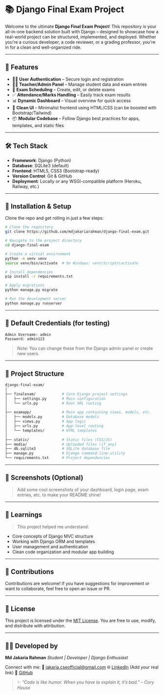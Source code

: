 
# 📚 Django Final Exam Project

Welcome to the ultimate **Django Final Exam Project**! This repository is your all-in-one backend solution built with Django – designed to showcase how a real-world project can be structured, implemented, and deployed. Whether you're a curious developer, a code reviewer, or a grading professor, you're in for a clean and well-organized ride.

---

## 🚀 Features

- 🧑‍🎓 **User Authentication** – Secure login and registration
- 🧑‍🏫 **Teacher/Admin Panel** – Manage student data and exam entries
- 📅 **Exam Scheduling** – Create, edit, or delete exams
- ✅ **Attendance/Marks Handling** – Easily track exam results
- 📊 **Dynamic Dashboard** – Visual overview for quick access
- 🧼 **Clean UI** – Minimalist frontend using HTML/CSS (can be boosted with Bootstrap/Tailwind)
- 📦 **Modular Codebase** – Follow Django best practices for apps, templates, and static files

---

## 🛠️ Tech Stack

- **Framework**: Django (Python)
- **Database**: SQLite3 (default)
- **Frontend**: HTML5, CSS3 (Bootstrap-ready)
- **Version Control**: Git & GitHub
- **Deployment**: Locally or any WSGI-compatible platform (Heroku, Railway, etc.)

---

## 🔧 Installation & Setup

Clone the repo and get rolling in just a few steps:

```bash
# Clone the repository
git clone https://github.com/mdjakariarahman/django-final-exam.git

# Navigate to the project directory
cd django-final-exam

# Create a virtual environment
python -m venv venv
source venv/bin/activate  # On Windows: venv\Scripts\activate

# Install dependencies
pip install -r requirements.txt

# Apply migrations
python manage.py migrate

# Run the development server
python manage.py runserver
````

---

## 🔑 Default Credentials (for testing)

```txt
Admin Username: admin
Password: admin123
```

> Note: You can change these from the Django admin panel or create new users.

---

## 🧩 Project Structure

```bash
django-final-exam/
│
├── finalexam/            # Core Django project settings
│   ├── settings.py       # Main configuration
│   └── urls.py           # Root URL routing
│
├── examapp/              # Main app containing views, models, etc.
│   ├── models.py         # Database models
│   ├── views.py          # App logic
│   ├── urls.py           # App-level routing
│   └── templates/        # HTML templates
│
├── static/               # Static files (CSS/JS)
├── media/                # Uploaded files (if any)
├── db.sqlite3            # SQLite database file
├── manage.py             # Django command-line utility
└── requirements.txt      # Project dependencies
```

---

## 📸 Screenshots (Optional)

> Add some cool screenshots of your dashboard, login page, exam entries, etc. to make your README shine!

---

## 🧠 Learnings

> This project helped me understand:

* Core concepts of Django MVC structure
* Working with Django ORM and templates
* User management and authentication
* Clean code organization and modular app building

---

## 🤝 Contributions

Contributions are welcome! If you have suggestions for improvement or want to collaborate, feel free to open an issue or PR.

---

## 🪪 License

This project is licensed under the [MIT License](LICENSE). You are free to use, modify, and distribute with attribution.

---

## 👨‍💻 Developed by

**Md Jakaria Rahman**
*Student | Developer | Django Enthusiast*

Connect with me:
📧 [jakaria.cseofficial@gmail.com](mailto:jakaria.cseofficial@gmail.com)
🌐 [LinkedIn](https://www.linkedin.com/) (Add your real link)
🐙 [GitHub](https://github.com/mdjakariarahman)



> ✨ *“Code is like humor. When you have to explain it, it’s bad.” – Cory House*


